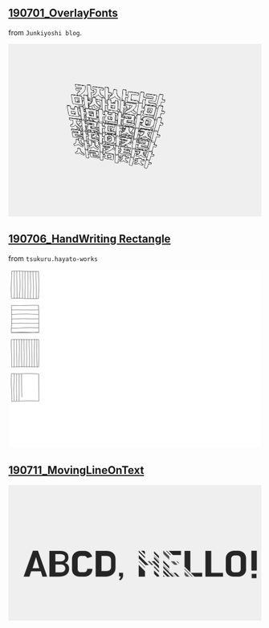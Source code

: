 ## [190701_OverlayFonts](190701_OverlayFonts/Readme.md)

from `Junkiyoshi blog`.

![.](190701_OverlayFonts/190701_OverlayFonts.gif)  


## [190706_HandWriting Rectangle](190706_HandWritingRectangle/Readme.md)  

from `tsukuru.hayato-works`

![.](190706_HandWritingRectangle/190706_HandWritingRectangle.gif)

## [190711_MovingLineOnText](190711_MovingLineOnText/Readme.md)

![.](190711_MovingLineOnText/190711_MovingLineOnText.gif)  